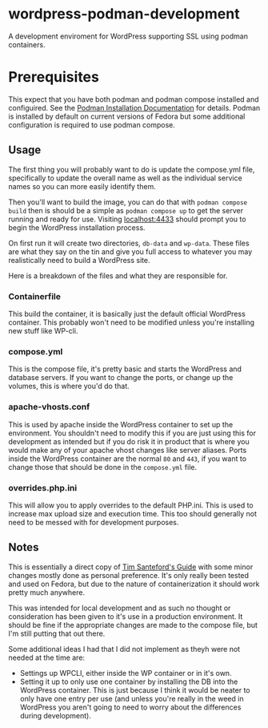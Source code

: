 # wordpress-podman-development
A development enviroment for WordPress supporting SSL using podman containers.

# Prerequisites
This expect that you have both podman and podman compose installed and configuired. See the [Podman Installation Documentation](https://podman.io/docs/installation) for details. Podman is installed by default on current versions of Fedora but some additional configuration is required to use podman compose.

## Usage
The first thing you will probably want to do is update the compose.yml file, specifically to update the overall name as well as the individual service names so you can more easily identify them.

Then you'll want to build the image, you can do that with `podman compose build` then is should be a simple as `podman compose up` to get the server running and ready for use. Visiting [localhost:4433](https://localhost:4433/) should prompt you to begin the WordPress installation process.

On first run it will create two directories, `db-data` and `wp-data`. These files are what they say on the tin and give you full access to whatever you may realistically need to build a WordPress site.

Here is a breakdown of the files and what they are responsible for.

### Containerfile
This build the container, it is basically just the default official WordPress container. This probably won't need to be modified unless you're installing new stuff like WP-cli.

### compose.yml
This is the compose file, it's pretty basic and starts the WordPress and database servers. If you want to change the ports, or change up the volumes, this is where you'd do that.

### apache-vhosts.conf
This is used by apache inside the WordPress container to set up the environment. You shouldn't need to modify this if you are just using this for development as intended but if you do risk it in product that is where you would make any of your apache vhost changes like server aliases. Ports inside the WordPress container are the normal `80` and `443`, if you want to change those that should be done in the `compose.yml` file.

### overrides.php.ini
This will allow you to apply overrides to the default PHP.ini. This is used to increase max upload size and execution time. This too should generally not need to be messed with for development purposes.

## Notes
This is essentially a direct copy of [Tim Santeford's Guide](https://www.timsanteford.com/posts/docker-wordpress-environment-with-https-in-5-steps/) with some minor changes mostly done as personal preference. It's only really been tested and used on Fedora, but due to the nature of containerization it should work pretty much anywhere. 

This was intended for local development and as such no thought or consideration has been given to it's use in a production environment. It should be fine if the appropriate changes are made to the compose file, but I'm still putting that out there.

Some additional ideas I had that I did not implement as theyh were not needed at the time are:
- Settings up WPCLI, either inside the WP container or in it's own.
- Setting it up to only use one container by installing the DB into the WordPress container. This is just because I think it would be neater to only have one entry per use (and unless you're really in the weed in WordPress you aren't going to need to worry about the differences during development).